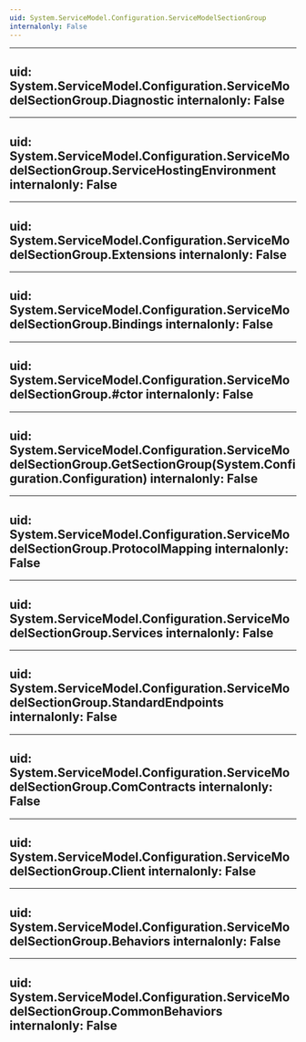 ```yaml
---
uid: System.ServiceModel.Configuration.ServiceModelSectionGroup
internalonly: False
---
```


---
uid: System.ServiceModel.Configuration.ServiceModelSectionGroup.Diagnostic
internalonly: False
---

---
uid: System.ServiceModel.Configuration.ServiceModelSectionGroup.ServiceHostingEnvironment
internalonly: False
---

---
uid: System.ServiceModel.Configuration.ServiceModelSectionGroup.Extensions
internalonly: False
---

---
uid: System.ServiceModel.Configuration.ServiceModelSectionGroup.Bindings
internalonly: False
---

---
uid: System.ServiceModel.Configuration.ServiceModelSectionGroup.#ctor
internalonly: False
---

---
uid: System.ServiceModel.Configuration.ServiceModelSectionGroup.GetSectionGroup(System.Configuration.Configuration)
internalonly: False
---

---
uid: System.ServiceModel.Configuration.ServiceModelSectionGroup.ProtocolMapping
internalonly: False
---

---
uid: System.ServiceModel.Configuration.ServiceModelSectionGroup.Services
internalonly: False
---

---
uid: System.ServiceModel.Configuration.ServiceModelSectionGroup.StandardEndpoints
internalonly: False
---

---
uid: System.ServiceModel.Configuration.ServiceModelSectionGroup.ComContracts
internalonly: False
---

---
uid: System.ServiceModel.Configuration.ServiceModelSectionGroup.Client
internalonly: False
---

---
uid: System.ServiceModel.Configuration.ServiceModelSectionGroup.Behaviors
internalonly: False
---

---
uid: System.ServiceModel.Configuration.ServiceModelSectionGroup.CommonBehaviors
internalonly: False
---
